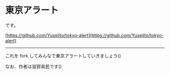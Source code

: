 # 東京アラート

です。

[https://github.com/YuseiIto/tokyo-alert](https://github.com/YuseiIto/tokyo-alert)

---

これを fork してみんなで東京アラートしていきましょう()

なお、作者は滋賀県民です()
